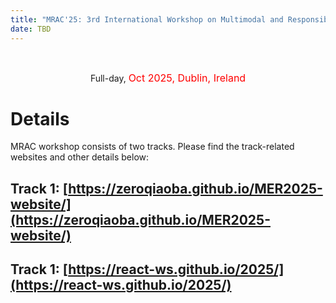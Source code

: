 ```yaml
---
title: "MRAC'25: 3rd International Workshop on Multimodal and Responsible Affective Computing (ACM-MM 2025)" 
date: TBD
---
```


<br>
<div class="row">
  <div>
<!--     <p><center>
        <img class="img-fluid banner-pic" src="/2024/MRAC_2024_banner.PNG">
    </center></p> -->
    <p><center>
      Full-day, <font size="3" color="red"> Oct 2025, Dublin, Ireland</font> 
    </center></p>
  </div>
</div><be>


# Details
MRAC workshop consists of two tracks. Please find the track-related websites and other details below:

## Track 1: [https://zeroqiaoba.github.io/MER2025-website/](https://zeroqiaoba.github.io/MER2025-website/)
## Track 1: [https://react-ws.github.io/2025/](https://react-ws.github.io/2025/)

